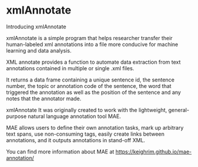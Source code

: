 # xmlAnnotate

Introducing xmlAnnotate

xmlAnnotate is a simple program that helps researcher transfer their human-labeled xml annotations into a file more conducive for machine learning and data analysis. 

XML annotate provides a function to automate data extraction from text annotations contained in multiple or single .xml files. 

It returns a data frame containing a unique sentence id, the sentence number, the topic or annotation code of the sentence, the word that triggered the annotation as well as the position of the sentence and any notes that the annotator made. 

xmlAnnotate It was originally created to work with the lightweight, general-purpose natural language annotation tool MAE. 

MAE allows users to define their own annotation tasks, mark up arbitrary text spans, use non-consuming tags, easily create links between annotations, and it outputs annotations in stand-off XML. 

You can find more information about MAE at https://keighrim.github.io/mae-annotation/





